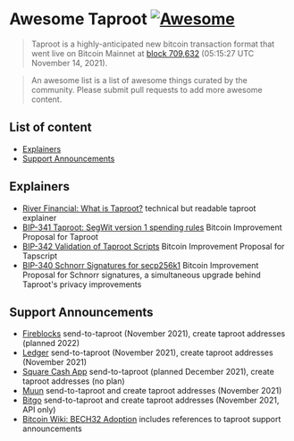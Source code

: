 # Awesome Taproot [![Awesome](https://awesome.re/badge-flat.svg)](https://awesome.re)

> Taproot is a highly-anticipated new bitcoin transaction format that went live on Bitcoin Mainnet at [block 709,632](https://blockstream.info/block/0000000000000000000687bca986194dc2c1f949318629b44bb54ec0a94d8244) (05:15:27 UTC November 14, 2021).

> An awesome list is a list of awesome things curated by the community.  Please submit pull requests to add more awesome content.

## List of content
- [Explainers](#explainers)
- [Support Announcements](#support-announcements)

## Explainers
- [River Financial: What is Taproot?](https://river.com/learn/what-is-taproot/) technical but readable taproot explainer
- [BIP-341 Taproot: SegWit version 1 spending rules](https://github.com/bitcoin/bips/blob/master/bip-0341.mediawiki) Bitcoin Improvement Proposal for Taproot
- [BIP-342 Validation of Taproot Scripts](https://github.com/bitcoin/bips/blob/master/bip-0342.mediawiki) Bitcoin Improvement Proposal for Tapscript
- [BIP-340 Schnorr Signatures for secp256k1](https://github.com/bitcoin/bips/blob/master/bip-0340.mediawiki) Bitcoin Improvement Proposal for Schnorr signatures, a simultaneous upgrade behind Taproot's privacy improvements

## Support Announcements
- [Fireblocks](https://support.fireblocks.io/hc/en-us/articles/4409607182354) send-to-taproot (November 2021), create taproot addresses (planned 2022)
- [Ledger](https://support.ledger.com/hc/en-us/articles/4410908103185-Creating-a-Bitcoin-Taproot-account-in-Ledger-Live?docs=true) send-to-taproot (November 2021), create taproot addresses (November 2021)
- [Square Cash App](https://cash.app/help/us/en-us/20211114-bitcoin-taproot-upgrade) send-to-taproot (planned December 2021), create taproot addresses (no plan)
- [Muun](https://medium.com/practical-bitcoin/taproot-294576c6f319) send-to-taproot and create taproot addresses (November 2021)
- [Bitgo](https://blog.bitgo.com/taproot-support-for-bitgo-wallets-9ed97f412460) send-to-taproot and create taproot addresses (November 2021, API only)
- [Bitcoin Wiki: BECH32 Adoption](https://en.bitcoin.it/wiki/Bech32_adoption) includes references to taproot support announcements
